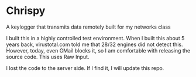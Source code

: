 # Chrispy
A keylogger that transmits data remotely built for my networks class

I built this in a highly controlled test environment. When I built this about 5 years back, virustotal.com told me that 28/32 engines did not detect this. However, today, even GMail blocks it, so I am comfortable with releasing the source code. This uses Raw Input.

I lost the code to the server side. If I find it, I will update this repo.
